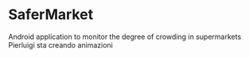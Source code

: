 # SaferMarket
 Android application to monitor the degree of crowding in supermarkets
Pierluigi sta creando animazioni
